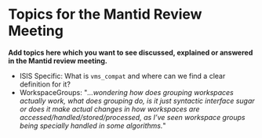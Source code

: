 # Topics for the Mantid Review Meeting

**Add topics here which you want to see discussed, explained or answered in the Mantid review meeting.**

* ISIS Specific: What is `vms_compat` and where can we find a clear definition for it?
* WorkspaceGroups:  "*...wondering how does grouping workspaces actually work, what does grouping do, is it just syntactic interface sugar or does it make actual changes in how workspaces are accessed/handled/stored/processed, as I’ve seen workspace groups being specially handled in some algorithms.*"


